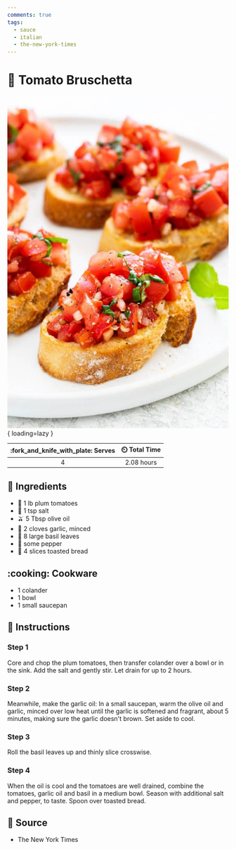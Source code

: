 ```yaml
---
comments: true
tags:
  - sauce
  - italian
  - the-new-york-times
---
```

# :tomato: Tomato Bruschetta

![Tomato Bruschetta](../assets/images/tomato-bruschetta.jpg){ loading=lazy }

| :fork_and_knife_with_plate: Serves | :timer_clock: Total Time |
|:----------------------------------:|:-----------------------: |
| 4 | 2.08 hours |

## :salt: Ingredients

- :tomato: 1 lb plum tomatoes
- :salt: 1 tsp salt
- :olive: 5 Tbsp olive oil
- :garlic: 2 cloves garlic, minced
- :herb: 8 large basil leaves
- :salt: some pepper
- :bread: 4 slices toasted bread

## :cooking: Cookware

- 1 colander
- 1 bowl
- 1 small saucepan

## :pencil: Instructions

### Step 1

Core and chop the plum tomatoes, then transfer colander over a bowl or in the sink. Add the salt and gently stir. Let
drain for up to 2 hours.

### Step 2

Meanwhile, make the garlic oil: In a small saucepan, warm the olive oil and garlic, minced over low heat until the
garlic is softened and fragrant, about 5 minutes, making sure the garlic doesn't brown. Set aside to cool.

### Step 3

Roll the basil leaves up and thinly slice crosswise.

### Step 4

When the oil is cool and the tomatoes are well drained, combine the tomatoes, garlic oil and basil in a medium bowl.
Season with additional salt and pepper, to taste. Spoon over toasted bread.

## :link: Source

- The New York Times

